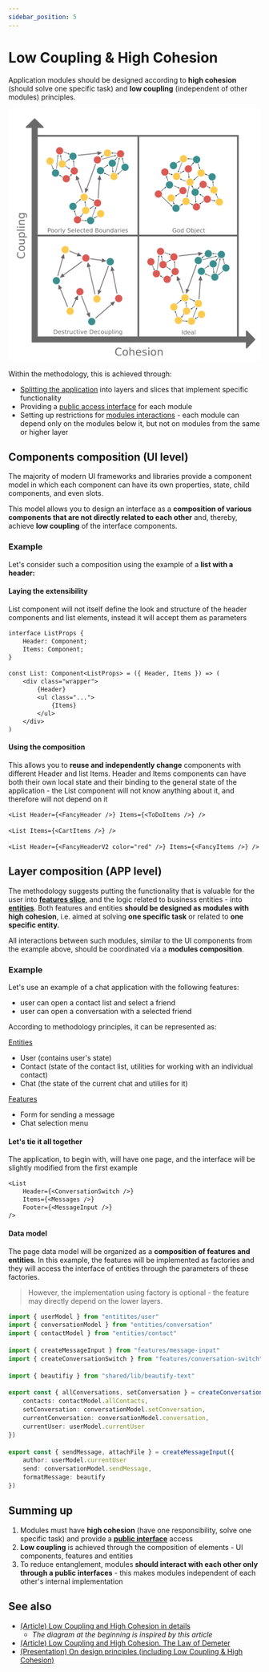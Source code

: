 ```yaml
---
sidebar_position: 5
---
```


# Low Coupling & High Cohesion

Application modules should be designed according to **high cohesion** (should solve one specific task) and **low coupling** (independent of other modules) principles.

![coupling-cohesion-themed](/img/coupling.png)

Within the methodology, this is achieved through:

* [Splitting the application][refs-splitting] into layers and slices that implement specific functionality
* Providing a [public access interface][refs-public-api] for each module
* Setting up restrictions for [modules interactions][refs-cross-communication] - each module can depend only on the modules below it, but not on modules from the same or higher layer

## Components composition (UI level)

The majority of modern UI frameworks and libraries provide a component model in which each component can have its own properties, state, child components, and even slots.

This model allows you to design an interface as a **composition of various components that are not directly related to each other** and, thereby, achieve **low coupling** of the interface components.

### Example

Let's consider such a composition using the example of a **list with a header:**

#### Laying the extensibility

List component will not itself define the look and structure of the header components and list elements, instead it will accept them as parameters

```tsx
interface ListProps {
    Header: Component;
    Items: Component;
}

const List: Component<ListProps> = ({ Header, Items }) => (
    <div class="wrapper">
        {Header}
        <ul class="...">
            {Items}
        </ul>
    </div>
)

```

#### Using the composition

This allows you to **reuse and independently change** components with different Header and list Items. Header and Items components can have both their own local state and their binding to the general state of the application - the List component will not know anything about it, and therefore will not depend on it

```tsx
<List Header={<FancyHeader />} Items={<ToDoItems />} />

<List Items={<CartItems />} />

<List Header={<FancyHeaderV2 color="red" />} Items={<FancyItems />} />

```

## Layer composition (APP level)

The methodology suggests putting the functionality that is valuable for the user into [**features slice**][refs-features], and the logic related to business entities - into [**entities**][refs-entities]. Both features and entities **should be designed as modules with high cohesion**, i.e. aimed at solving **one specific task** or related to **one specific entity.**

All interactions between such modules, similar to the UI components from the example above, should be coordinated via a **modules composition**.

### Example

Let's use an example of a chat application with the following features:

* user can open a contact list and select a friend
* user can open a conversation with a selected friend

According to methodology principles, it can be represented as:

[Entities][refs-entities]

* User (contains user's state)
* Contact (state of the contact list, utilities for working with an individual contact)
* Chat (the state of the current chat and utilies for it)

[Features][refs-features]

* Form for sending a message
* Chat selection menu

#### Let's tie it all together

The application, to begin with, will have one page, and the interface will be slightly modified from the first example

```tsx title=page/main/ui.tsx
<List
    Header={<ConversationSwitch />}
    Items={<Messages />}
    Footer={<MessageInput />}
/>
```

#### Data model

The page data model will be organized as a **composition of features and entities**. In this example, the features will be implemented as factories and they will access the interface of entities through the parameters of these factories.

> However, the implementation using factory is optional - the feature may directly depend on the lower layers.

```ts title=pages/main/model.ts
import { userModel } from "entitites/user"
import { conversationModel } from "entities/conversation"
import { contactModel } from "entities/contact"

import { createMessageInput } from "features/message-input"
import { createConversationSwitch } from "features/conversation-switch"

import { beautifiy } from "shared/lib/beautify-text"

export const { allConversations, setConversation } = createConversationSwitch({
    contacts: contactModel.allContacts,
    setConversation: conversationModel.setConversation,
    currentConversation: conversationModel.conversation,
    currentUser: userModel.currentUser
})

export const { sendMessage, attachFile } = createMessageInput({
    author: userModel.currentUser
    send: conversationModel.sendMessage,
    formatMessage: beautify
})
```

## Summing up

1. Modules must have **high cohesion** (have one responsibility, solve one specific task) and provide a [**public interface**][refs-public-api] access
2. **Low coupling** is achieved through the composition of elements - UI components, features and entities
3. To reduce entanglement, modules **should interact with each other only through a public interfaces** - this makes modules independent of each other's internal implementation

## See also

* [(Article) Low Coupling and High Cohesion in details](https://enterprisecraftsmanship.com/posts/cohesion-coupling-difference/)
  * *The diagram at the beginning is inspired by this article*
* [(Article) Low Coupling and High Cohesion. The Law of Demeter](https://medium.com/german-gorelkin/low-coupling-high-cohesion-d36369fb1be9)
* [(Presentation) On design principles (including Low Coupling & High Cohesion)](https://www.slideshare.net/cristalngo/software-design-principles-57388843)

[refs-splitting]: /docs/concepts/app-splitting
[refs-public-api]: /docs/concepts/public-api
[refs-cross-communication]: /docs/concepts/cross-communication
[refs-features]: /docs/reference/layers/features
[refs-entities]: /docs/reference/layers/entities
